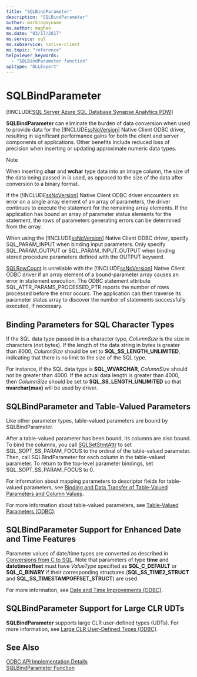 ```yaml
---
title: "SQLBindParameter"
description: "SQLBindParameter"
author: markingmyname
ms.author: maghan
ms.date: "03/17/2017"
ms.service: sql
ms.subservice: native-client
ms.topic: "reference"
helpviewer_keywords:
  - "SQLBindParameter function"
apitype: "DLLExport"
---
```

# SQLBindParameter
[!INCLUDE[SQL Server Azure SQL Database Synapse Analytics PDW](../../includes/applies-to-version/sql-asdb-asdbmi-asa-pdw.md)]

  **SQLBindParameter** can eliminate the burden of data conversion when used to provide data for the [!INCLUDE[ssNoVersion](../../includes/ssnoversion-md.md)] Native Client ODBC driver, resulting in significant performance gains for both the client and server components of applications. Other benefits include reduced loss of precision when inserting or updating approximate numeric data types.  
  
> [!NOTE]  
>  When inserting **char** and **wchar** type data into an image column, the size of the data being passed in is used, as opposed to the size of the data after conversion to a binary format.  
  
 If the [!INCLUDE[ssNoVersion](../../includes/ssnoversion-md.md)] Native Client ODBC driver encounters an error on a single array element of an array of parameters, the driver continues to execute the statement for the remaining array elements. If the application has bound an array of parameter status elements for the statement, the rows of parameters generating errors can be determined from the array.  
  
 When using the [!INCLUDE[ssNoVersion](../../includes/ssnoversion-md.md)] Native Client ODBC driver, specify SQL_PARAM_INPUT when binding input parameters. Only specify SQL_PARAM_OUTPUT or SQL_PARAM_INPUT_OUTPUT when binding stored procedure parameters defined with the OUTPUT keyword.  
  
 [SQLRowCount](../../relational-databases/native-client-odbc-api/sqlrowcount.md) is unreliable with the [!INCLUDE[ssNoVersion](../../includes/ssnoversion-md.md)] Native Client ODBC driver if an array element of a bound-parameter array causes an error in statement execution. The ODBC statement attribute SQL_ATTR_PARAMS_PROCESSED_PTR reports the number of rows processed before the error occurs. The application can then traverse its parameter status array to discover the number of statements successfully executed, if necessary.  
  
## Binding Parameters for SQL Character Types  
 If the SQL data type passed in is a character type, *ColumnSize* is the size in characters (not bytes). If the length of the data string in bytes is greater than 8000, *ColumnSize* should be set to **SQL_SS_LENGTH_UNLIMITED**, indicating that there is no limit to the size of the SQL type.  
  
 For instance, if the SQL data type is **SQL_WVARCHAR**, *ColumnSize* should not be greater than 4000. If the actual data length is greater than 4000, then *ColumnSize* should be set to **SQL_SS_LENGTH_UNLIMITED** so that **nvarchar(max)** will be used by driver.  
  
## SQLBindParameter and Table-Valued Parameters  
 Like other parameter types, table-valued parameters are bound by SQLBindParameter.  
  
 After a table-valued parameter has been bound, its columns are also bound. To bind the columns, you call [SQLSetStmtAttr](../../relational-databases/native-client-odbc-api/sqlsetstmtattr.md) to set SQL_SOPT_SS_PARAM_FOCUS to the ordinal of the table-valued parameter. Then, call SQLBindParameter for each column in the table-valued parameter. To return to the top-level parameter bindings, set SQL_SOPT_SS_PARAM_FOCUS to 0.  
  
 For information about mapping parameters to descriptor fields for table-valued parameters, see [Binding and Data Transfer of Table-Valued Parameters and Column Values](../../relational-databases/native-client-odbc-table-valued-parameters/binding-and-data-transfer-of-table-valued-parameters-and-column-values.md).  
  
 For more information about table-valued parameters, see [Table-Valued Parameters &#40;ODBC&#41;](../../relational-databases/native-client-odbc-table-valued-parameters/table-valued-parameters-odbc.md).  
  
## SQLBindParameter Support for Enhanced Date and Time Features  
 Parameter values of date/time types are converted as described in [Conversions from C to SQL](../../relational-databases/native-client-odbc-date-time/datetime-data-type-conversions-from-c-to-sql.md). Note that parameters of type **time** and **datetimeoffset** must have *ValueType* specified as **SQL_C_DEFAULT** or **SQL_C_BINARY** if their corresponding structures (**SQL_SS_TIME2_STRUCT** and **SQL_SS_TIMESTAMPOFFSET_STRUCT**) are used.  
  
 For more information, see [Date and Time Improvements &#40;ODBC&#41;](../../relational-databases/native-client-odbc-date-time/date-and-time-improvements-odbc.md).  
  
## SQLBindParameter Support for Large CLR UDTs  
 **SQLBindParameter** supports large CLR user-defined types (UDTs). For more information, see [Large CLR User-Defined Types &#40;ODBC&#41;](../../relational-databases/native-client/odbc/large-clr-user-defined-types-odbc.md).  
  
## See Also  
 [ODBC API Implementation Details](../../relational-databases/native-client-odbc-api/odbc-api-implementation-details.md)   
 [SQLBindParameter Function](../../odbc/reference/syntax/sqlbindparameter-function.md)  
  
